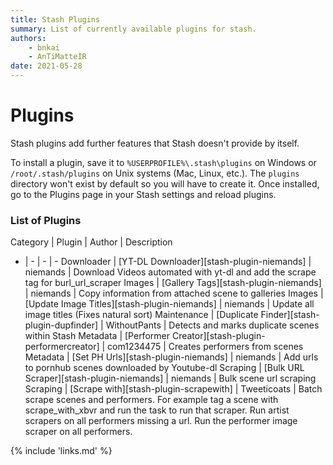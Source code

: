 ```yaml
---
title: Stash Plugins
summary: List of currently available plugins for stash.
authors:
    - bnkai
    - AnTiMatteIR
date: 2021-05-28
---
```


# Plugins
Stash plugins add further features that Stash doesn't provide by itself.

To install a plugin, save it to `%USERPROFILE%\.stash\plugins` on Windows or `/root/.stash/plugins` on Unix systems (Mac, Linux, etc.). The `plugins` directory won't exist by default so you will have to create it. Once installed, go to the Plugins page in your Stash settings and reload plugins.

### List of Plugins

Category | Plugin | Author | Description
- | - | - | -
Downloader | [YT-DL Downloader][stash-plugin-niemands] | niemands | Download Videos automated with yt-dl and add the scrape tag for burl_url_scraper
Images | [Gallery Tags][stash-plugin-niemands] | niemands | Copy information from attached scene to galleries
Images | [Update Image Titles][stash-plugin-niemands] | niemands | Update all image titles (Fixes natural sort)
Maintenance | [Duplicate Finder][stash-plugin-dupfinder] | WithoutPants | Detects and marks duplicate scenes within Stash
Metadata | [Performer Creator][stash-plugin-performercreator] | com1234475 | Creates performers from scenes
Metadata | [Set PH Urls][stash-plugin-niemands] | niemands | Add urls to pornhub scenes downloaded by Youtube-dl
Scraping | [Bulk URL Scraper][stash-plugin-niemands] | niemands | Bulk scene url scraping
Scraping | [Scrape with][stash-plugin-scrapewith] | Tweeticoats | Batch scrape scenes and performers. For example tag a scene with scrape_with_xbvr and run the task to run that scraper. Run artist scrapers on all performers missing a url. Run the performer image scraper on all performers.

{% include 'links.md' %}